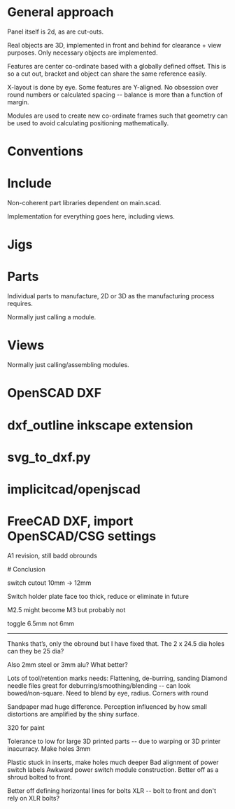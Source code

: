 # General approach
Panel itself is 2d, as are cut-outs.

Real objects are 3D, implemented in front and behind for clearance + view
purposes.  Only necessary objects are implemented.

Features are center co-ordinate based with a globally defined offset. This is
so a cut out, bracket and object can share the same reference easily.

X-layout is done by eye. Some features are Y-aligned. No obsession over round
numbers or calculated spacing -- balance is more than a function of margin.

Modules are used to create new co-ordinate frames such that geometry can be
used to avoid calculating positioning mathematically.

# Conventions


# Include

Non-coherent part libraries dependent on main.scad.

Implementation for everything goes here, including views.

# Jigs


# Parts

Individual parts to manufacture, 2D or 3D as the manufacturing process
requires.

Normally just calling a module.

# Views

Normally just calling/assembling modules.





# OpenSCAD DXF

# dxf_outline inkscape extension

# svg_to_dxf.py

# implicitcad/openjscad

# FreeCAD DXF, import OpenSCAD/CSG settings

A1 revision, still badd obrounds





# Conclusion

switch cutout 10mm -> 12mm

Switch holder plate face too thick, reduce or eliminate in future

M2.5 might become M3 but probably not

toggle 6.5mm not 6mm



---


Thanks that’s, only the obround but I have fixed that. The 2 x 24.5 dia holes can they be 25 dia?

Also 2mm steel or 3mm alu? What better?

Lots of tool/retention marks needs:
Flattening, de-burring, sanding
Diamond needle files great for deburring/smoothing/blending -- can look bowed/non-square. Need to blend by eye, radius. Corners with round

Sandpaper mad huge difference. Perception influenced by how small distortions are amplified by the shiny surface.

320 for paint


Tolerance to low for large 3D printed parts -- due to warping or 3D printer inacurracy. Make holes 3mm

Plastic stuck in inserts, make holes much deeper
Bad alignment of power switch labels
Awkward power switch module construction. Better off as a shroud bolted to front.

Better off defining horizontal lines for bolts
XLR -- bolt to front and don't rely on XLR bolts?
